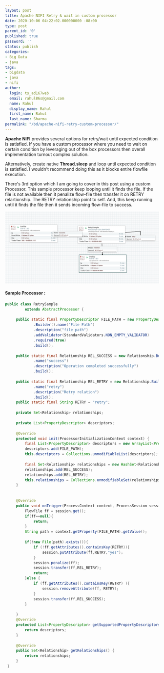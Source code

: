 ```yaml
---
layout: post
title: Apache NIFI Retry & wait in custom processor
date: 2020-10-06 04:22:02.000000000 -08:00
type: post
parent_id: '0'
published: true
password: ''
status: publish
categories:
- Big Data
- java
tags:
- bigdata
- java
- nifi
author:
  login: ts_ad167web
  email: rahul86s@gmail.com
  name: Rahul
  display_name: Rahul
  first_name: Rahul
  last_name: Sharma
permalink: "/bd/apache-nifi-retry-custom-processor/"
---
```


**Apache NIFI** provides several options for retry/wait until expected condition is satisfied. If you have a custom processor where you need to wait on certain condition by leveraging out of the box processors then overall implementation turnout complex solution. 

Alternatively, create native **Thread.sleep** and loop until expected condition is satisfied. I wouldn't recommend doing this as it blocks entire flowfile execution.

There's 3rd option which I am going to cover in this post using a custom Processor. This sample processor keep looping until it finds the file. If the file is not available then it penalize flow-file then transfer it on RETRY relartionship. The RETRY relationship point to self. And, this keep running until it finds the file then it sends incoming flow-file to success. 

![Nifi Retry Processor Group](/assets/images/ts/app-ex.png)

#### Sample Processor :

```java
public class RetrySample
         extends AbstractProcessor {
 
     public static final PropertyDescriptor FILE_PATH = new PropertyDescriptor
             .Builder().name("File Path")
             .description("file path")
             .addValidator(StandardValidators.NON_EMPTY_VALIDATOR)
             .required(true)
             .build();
 
     public static final Relationship REL_SUCCESS = new Relationship.Builder()
             .name("success")
             .description("Operation completed successfully")
             .build();
 
     public static final Relationship REL_RETRY = new Relationship.Builder()
             .name("retry")
             .description("Retry relation")
             .build();
     public static final String RETRY = "retry";
 
     private Set<Relationship> relationships;
 
     private List<PropertyDescriptor> descriptors;
 
     @Override
     protected void init(ProcessorInitializationContext context) {
         final List<PropertyDescriptor> descriptors = new ArrayList<PropertyDescriptor>();
         descriptors.add(FILE_PATH);
         this.descriptors = Collections.unmodifiableList(descriptors);
 
         final Set<Relationship> relationships = new HashSet<Relationship>();
         relationships.add(REL_SUCCESS);
         relationships.add(REL_RETRY);
         this.relationships = Collections.unmodifiableSet(relationships);
     }
 
 
     @Override
     public void onTrigger(ProcessContext context, ProcessSession session) throws ProcessException {
         FlowFile ff = session.get();
         if(ff==null){
             return;
         }
         String path = context.getProperty(FILE_PATH).getValue();
 
         if(!new File(path).exists()){
             if (!ff.getAttributes().containsKey(RETRY)){
                 session.putAttribute(ff,RETRY,"yes");
             }
             session.penalize(ff);
             session.transfer(ff,REL_RETRY);
             return;
         }else {
             if (ff.getAttributes().containsKey(RETRY) ){
                 session.removeAttribute(ff, RETRY);
             }
             session.transfer(ff,REL_SUCCESS);
         }
 
     }
     @Override
     protected List<PropertyDescriptor> getSupportedPropertyDescriptors() {
         return descriptors;
     }
 
     @Override
     public Set<Relationship> getRelationships() {
         return relationships;
     }
 }
```